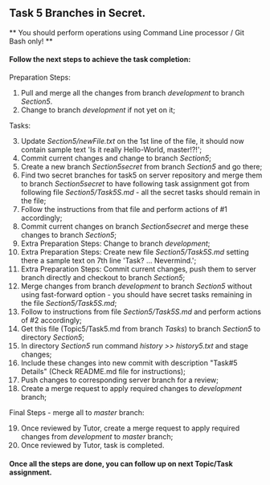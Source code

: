 ## Task 5 Branches in Secret.

** You should perform operations using Command Line processor / Git Bash only! **

#### Follow the next steps to achieve the task completion:

Preparation Steps:

1.  Pull and merge all the changes from branch *development* to branch *Section5*.
2.  Change to branch *development* if not yet on it;

Tasks:

3.  Update *Section5/newFile.txt* on the 1st line of the file, it should now contain sample text 'Is it really Hello-World, master!?!';
4.  Commit current changes and change to branch *Section5*; 
5.  Create a new branch *Section5secret* from branch *Section5* and go there;
6.  Find two secret branches for task5 on server repository and merge them to branch *Section5secret* to have following task assignment got from following file *Section5/Task5S.md* - all the secret tasks should remain in the file;
7.  Follow the instructions from that file and perform actions of #1 accordingly;
8.  Commit current changes on branch *Section5secret* and merge these changes to branch *Section5*;
9.  Extra Preparation Steps: Change to branch *development*;
10. Extra Preparation Steps: Create new file *Section5/Task5S.md* setting there a sample text on 7th line 'Task? ... Nevermind.'; 
11. Extra Preparation Steps: Commit current changes, push them to server branch directly and checkout to branch *Section5*;
12. Merge changes from branch *development* to branch *Section5* without using fast-forward option - you should have secret tasks remaining in the file *Section5/Task5S.md*;
13. Follow to instructions from file *Section5/Task5S.md* and perform actions of #2 accordingly;
14. Get this file (Topic5/Task5.md from branch *Tasks*) to branch *Section5* to directory *Section5*;
15.	In directory *Section5* run command *history >> history5.txt* and stage changes;
16. Include these changes into new commit with description "Task#5 Details" (Check README.md file for instructions);
17. Push changes to corresponding server branch for a review;
18. Create a merge request to apply required changes to *development* branch;

Final Steps - merge all to *master* branch:

19. Once reviewed by Tutor, create a merge request to apply required changes from *development* to *master* branch;
20. Once reviewed by Tutor, task is completed.

#### Once all the steps are done, you can follow up on next Topic/Task assignment.